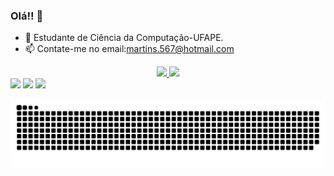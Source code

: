 ### Olá!! 👋


- 🔭 Estudante de Ciência da Computação-UFAPE.
- 📫 Contate-me no email:martins.567@hotmail.com

<div align="center">
  <a href="https://github.com/luizz567">
  <img height="180em" src="https://github-readme-stats.vercel.app/api?username=luizz567&show_icons=true&theme=vision-friendly-dark&include_all_commits=true&count_private=true"/>
  <img height="180em" src="https://github-readme-stats.vercel.app/api/top-langs/?username=luizz567&layout=compact&langs_count=7&theme=vision-friendly-dark"/>
</div>
  <div> 
  <a href="https://www.instagram.com/luizz567/" target="_blank"><img src="https://img.shields.io/badge/-Instagram-%23E4405F?style=for-the-badge&logo=instagram&logoColor=white" target="_blank"></a>
  <a href = "mailto:luiz567ufrpe@gmail.com"><img src="https://img.shields.io/badge/-Gmail-%23333?style=for-the-badge&logo=gmail&logoColor=white" target="_blank"></a>
  <a href="https://www.linkedin.com/in/luiz-gustavo-martins-leite-2032b2209/" target="_blank"><img src="https://img.shields.io/badge/-LinkedIn-%230077B5?style=for-the-badge&logo=linkedin&logoColor=white" target="_blank"></a> 
    
![Snake animation](https://github.com/luizz567/luizz567/blob/output/github-contribution-grid-snake.svg)    
 
</div>
  
  
